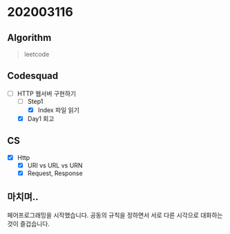 # 202003116

## Algorithm
> leetcode  

## Codesquad
- [ ] HTTP 웹서버 구현하기
    - [ ] Step1
        - [x] Index 파일 읽기
    - [x] Day1 회고
## CS
- [x] Http
    - [x] URI vs URL vs URN
    - [x] Request, Response
    
## 마치며.. 
페어프로그래밍을 시작했습니다. 공동의 규칙을 정하면서 서로 다른 시각으로 대화하는 것이 즐겁습니다. 
